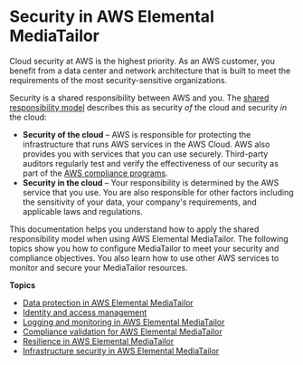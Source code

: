 # Security in AWS Elemental MediaTailor<a name="security"></a>

Cloud security at AWS is the highest priority\. As an AWS customer, you benefit from a data center and network architecture that is built to meet the requirements of the most security\-sensitive organizations\.

Security is a shared responsibility between AWS and you\. The [shared responsibility model](https://aws.amazon.com/compliance/shared-responsibility-model/) describes this as security *of* the cloud and security *in* the cloud:
+ **Security of the cloud** – AWS is responsible for protecting the infrastructure that runs AWS services in the AWS Cloud\. AWS also provides you with services that you can use securely\. Third\-party auditors regularly test and verify the effectiveness of our security as part of the [AWS compliance programs](https://aws.amazon.com/compliance/programs/)\. 
+ **Security in the cloud** – Your responsibility is determined by the AWS service that you use\. You are also responsible for other factors including the sensitivity of your data, your company's requirements, and applicable laws and regulations\. 

This documentation helps you understand how to apply the shared responsibility model when using AWS Elemental MediaTailor\. The following topics show you how to configure MediaTailor to meet your security and compliance objectives\. You also learn how to use other AWS services to monitor and secure your MediaTailor resources\. 

**Topics**
+ [Data protection in AWS Elemental MediaTailor](data-protection.md)
+ [Identity and access management](security-iam.md)
+ [Logging and monitoring in AWS Elemental MediaTailor](security-log-monitor.md)
+ [Compliance validation for AWS Elemental MediaTailor](servicename-compliance.md)
+ [Resilience in AWS Elemental MediaTailor](disaster-recovery-resiliency.md)
+ [Infrastructure security in AWS Elemental MediaTailor](network-isolation.md)